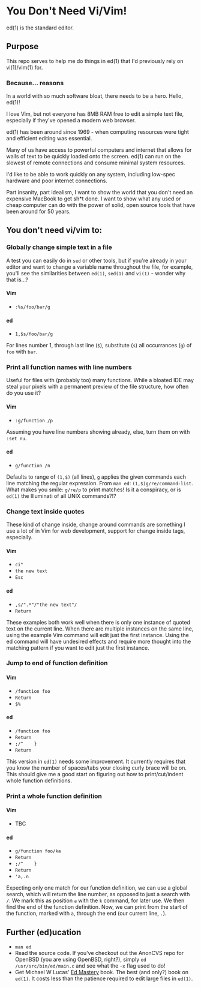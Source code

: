 # You Don't Need Vi/Vim!

ed(1) is the standard editor.

## Purpose

This repo serves to help me do things in ed(1) that I'd previously rely on vi(1)/vim(1) for. 

### Because... reasons

In a world with so much software bloat, there needs to be a hero. Hello, ed(1)!

I love Vim, but not everyone has 8MB RAM free to edit a simple text file, especially if they've opened a modern web browser.

ed(1) has been around since 1969 - when computing resources were tight and efficient editing was essential. 

Many of us have access to powerful computers and internet that allows for walls of text to be quickly loaded onto the screen. ed(1) can run on the slowest of remote connections and consume minimal system resources. 

I'd like to be able to work quickly on any system, including low-spec hardware and poor internet connections.

Part insanity, part idealism, I want to show the world that you don't need an expensive MacBook to get sh*t done. I want to show what any used or cheap computer can do with the power of solid, open source tools that have been around for 50 years.

## You don't need vi/vim to:

### Globally change simple text in a file
A test you can easily do in `sed` or other tools, but if you're already in your editor and want to change a variable name throughout the file, for example, you'll see the similarities between `ed(1)`, `sed(1)` and `vi(1)` - wonder why that is...?

#### Vim

 - `:%s/foo/bar/g`

#### ed

 - `1,$s/foo/bar/g`

For lines number 1, through last line (`$`), substitute (`s`) all occurrances (`g`) of `foo` with `bar`.

### Print all function names with line numbers

Useful for files with (probably too) many functions. While a bloated IDE may steal your pixels with a permanent preview of the file structure, how often do you use it?

#### Vim

 - `:g/function /p`

Assuming you have line numbers showing already, else, turn them on with `:set nu`.

#### ed

 - `g/function /n`

Defaults to range of `(1,$)` (all lines), `g` applies the given commands each line matching the regular expression. From `man ed`: `(1,$)g/re/command-list`. What makes you smile: `g/re/p` to print matches! Is it a conspiracy, or is `ed(1)` the Illuminati of all UNIX commands?!?

### Change text inside quotes

These kind of change inside, change around commands are something I use a lot of in Vim for web development, support for change inside tags, especially.

#### Vim

 - `ci"`
 - `the new text`
 - `Esc`

#### ed

 - `,s/".*"/"the new text"/`
 - `Return`

These examples both work well when there is only one instance of quoted text on the current line. When there are multiple instances on the same line, using the example Vim command will edit just the first instance. Using the ed command will have undesired effects and require more thought into the matching pattern if you want to edit just the first instance.


### Jump to end of function definition

#### Vim

 - `/function foo`
 - `Return`
 - `$%`

#### ed

 - `/function foo`
 - `Return`
 - `;/^    }`
 - `Return`

This version in `ed(1)` needs some improvement. It currently requires that you know the number of spaces/tabs your closing curly brace will be on. This should give me a good start on figuring out how to print/cut/indent whole function definitions.

### Print a whole function definition

#### Vim

 - TBC

#### ed

 - `g/function foo/ka`
 - `Return`
 - `;/^    }`
 - `Return`
 - `'a,.n`

Expecting only one match for our function definition, we can use a global search, which will return the line number, as opposed to just a search with `/`. We mark this as position `a` with the `k` command, for later use. We then find the end of the function definition. Now, we can print from the start of the function, marked with `a`, through the end (our current line, `.`).

## Further (ed)ucation

 - `man ed`
 - Read the source code. If you've checkout out the AnonCVS repo for OpenBSD (you are using OpenBSD, right?), simply `ed /usr/src/bin/ed/main.c` and see what the `-x` flag used to do!
 - Get Michael W Lucas' [Ed Mastery](https://mwl.io/nonfiction/tools) book. The best (and only?) book on `ed(1)`. It costs less than the patience required to edit large files in `ed(1)`.

